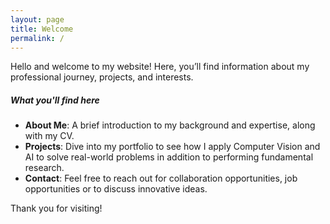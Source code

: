 ```yaml
---
layout: page
title: Welcome
permalink: /
---
```


Hello and welcome to my website! Here, you’ll find information about my professional journey, projects, and interests.


##### What you'll find here
- **About Me**: A brief introduction to my background and expertise, along with my CV. 
- **Projects**: Dive into my portfolio to see how I apply Computer Vision and AI to solve real-world problems in addition to performing fundamental research.
- **Contact**: Feel free to reach out for collaboration opportunities, job opportunities or to discuss innovative ideas.

Thank you for visiting!
